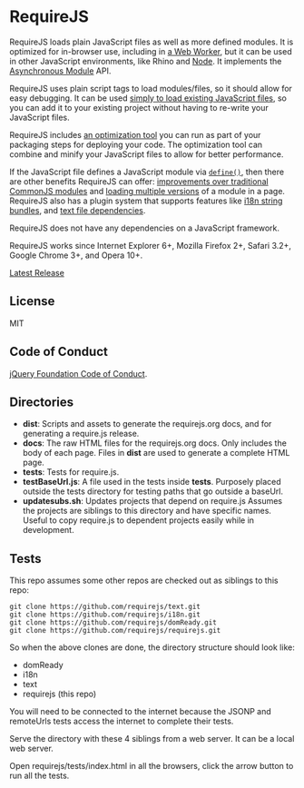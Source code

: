 # RequireJS

RequireJS loads plain JavaScript files as well as more defined modules. It is
optimized for in-browser use, including in
[a Web Worker](https://requirejs.org/docs/api.html#webworker), but it can be used
in other JavaScript environments, like Rhino and
[Node](https://requirejs.org/docs/node.html). It implements the
[Asynchronous Module](https://github.com/amdjs/amdjs-api/wiki/AMD)
API.

RequireJS uses plain script tags to load modules/files, so it should allow for
easy debugging. It can be used
[simply to load existing JavaScript files](https://requirejs.org/docs/api.html#jsfiles),
so you can add it to your existing project without having to re-write your
JavaScript files.

RequireJS includes [an optimization tool](https://requirejs.org/docs/optimization.html)
you can run as part of your packaging steps for deploying your code. The
optimization tool can combine and minify your JavaScript files to allow for
better performance.

If the JavaScript file defines a JavaScript module via
[`define()`](https://requirejs.org/docs/api.html#define), then there are other benefits
RequireJS can offer: [improvements over traditional CommonJS modules](https://requirejs.org/docs/commonjs.html)
and [loading multiple versions](https://requirejs.org/docs/api.html#multiversion)
of a module in a page. RequireJS also has a plugin system that supports features like
[i18n string bundles](https://requirejs.org/docs/api.html#i18n), and
[text file dependencies](https://requirejs.org/docs/api.html#text).

RequireJS does not have any dependencies on a JavaScript framework.

RequireJS works since Internet Explorer 6+, Mozilla Firefox 2+, Safari 3.2+, Google Chrome 3+, and Opera 10+.

[Latest Release](https://requirejs.org/docs/download.html)

## License

MIT

## Code of Conduct

[jQuery Foundation Code of Conduct](https://jquery.org/conduct/).

## Directories

* **dist**: Scripts and assets to generate the requirejs.org docs, and for
generating a require.js release.
* **docs**: The raw HTML files for the requirejs.org docs. Only includes the
body of each page. Files in **dist** are used to generate a complete HTML page.
* **tests**: Tests for require.js.
* **testBaseUrl.js**: A file used in the tests inside **tests**. Purposely
placed outside the tests directory for testing paths that go outside a baseUrl.
* **updatesubs.sh**: Updates projects that depend on require.js Assumes the
projects are siblings to this directory and have specific names. Useful to
copy require.js to dependent projects easily while in development.

## Tests

This repo assumes some other repos are checked out as siblings to this repo:

    git clone https://github.com/requirejs/text.git
    git clone https://github.com/requirejs/i18n.git
    git clone https://github.com/requirejs/domReady.git
    git clone https://github.com/requirejs/requirejs.git

So when the above clones are done, the directory structure should look like:

* domReady
* i18n
* text
* requirejs (this repo)

You will need to be connected to the internet because the JSONP and
remoteUrls tests access the internet to complete their tests.

Serve the directory with these 4 siblings from a web server. It can be a local web server.

Open requirejs/tests/index.html in all the browsers, click the arrow button to run all
the tests.
